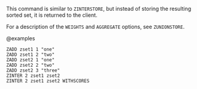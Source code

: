 This command is similar to `ZINTERSTORE`, but instead of storing the resulting
sorted set, it is returned to the client.

For a description of the `WEIGHTS` and `AGGREGATE` options, see `ZUNIONSTORE`.

@examples

```cli
ZADD zset1 1 "one"
ZADD zset1 2 "two"
ZADD zset2 1 "one"
ZADD zset2 2 "two"
ZADD zset2 3 "three"
ZINTER 2 zset1 zset2
ZINTER 2 zset1 zset2 WITHSCORES
```

